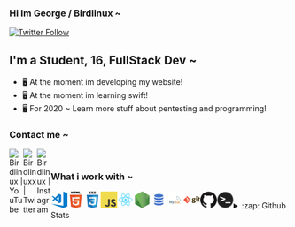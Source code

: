 ### Hi Im George / Birdlinux ~
[![Twitter Follow](https://img.shields.io/twitter/follow/Birdlinuxx?color=1DA1F2&logo=twitter&style=for-the-badge)](https://twitter.com/intent/follow?original_referer=https%3A%2F%2Fgithub.com%2FBirdlinuxxr&screen_name=codeBirdLinuxx)

## I'm a Student, 16, FullStack Dev ~

- 🖥️ At the moment im developing my website!
- 🖥️ At the moment im learning swift!
- 🖥️ For 2020 ~ Learn more stuff about pentesting and programming!


### Contact me ~

[<img align="left" alt="Birdlinux | YouTube" width="25px" src="https://cdn.jsdelivr.net/npm/simple-icons@v3/icons/youtube.svg" />][youtube]
[<img align="left" alt="Birdlinuxx | Twitter" width="25px" src="https://cdn.jsdelivr.net/npm/simple-icons@v3/icons/twitter.svg" />][twitter]
[<img align="left" alt="Birdlinux | Instagram" width="25px" src="https://cdn.jsdelivr.net/npm/simple-icons@v3/icons/instagram.svg" />][instagram]

<br />

### What i work with ~
<img align="left" alt="Visual Studio Code" width="30px" src="https://raw.githubusercontent.com/github/explore/80688e429a7d4ef2fca1e82350fe8e3517d3494d/topics/visual-studio-code/visual-studio-code.png" />
<img align="left" alt="HTML5" width="30px" src="https://raw.githubusercontent.com/github/explore/80688e429a7d4ef2fca1e82350fe8e3517d3494d/topics/html/html.png" />
<img align="left" alt="CSS3" width="30px" src="https://raw.githubusercontent.com/github/explore/80688e429a7d4ef2fca1e82350fe8e3517d3494d/topics/css/css.png" />
<img align="left" alt="JavaScript" width="30px" src="https://raw.githubusercontent.com/github/explore/80688e429a7d4ef2fca1e82350fe8e3517d3494d/topics/javascript/javascript.png" />
<img align="left" alt="React" width="30px" src="https://raw.githubusercontent.com/github/explore/80688e429a7d4ef2fca1e82350fe8e3517d3494d/topics/react/react.png" />
<img align="left" alt="Node.js" width="30px" src="https://raw.githubusercontent.com/github/explore/80688e429a7d4ef2fca1e82350fe8e3517d3494d/topics/nodejs/nodejs.png" />
<img align="left" alt="SQL" width="30px" src="https://raw.githubusercontent.com/github/explore/80688e429a7d4ef2fca1e82350fe8e3517d3494d/topics/sql/sql.png" />
<img align="left" alt="MySQL" width="30px" src="https://raw.githubusercontent.com/github/explore/80688e429a7d4ef2fca1e82350fe8e3517d3494d/topics/mysql/mysql.png" />
<img align="left" alt="Git" width="30px" src="https://raw.githubusercontent.com/github/explore/80688e429a7d4ef2fca1e82350fe8e3517d3494d/topics/git/git.png" />
<img align="left" alt="GitHub" width="30px" src="https://raw.githubusercontent.com/github/explore/78df643247d429f6cc873026c0622819ad797942/topics/github/github.png" />
<img align="left" alt="Terminal" width="30px" src="https://raw.githubusercontent.com/github/explore/80688e429a7d4ef2fca1e82350fe8e3517d3494d/topics/terminal/terminal.png" />

<br />

<details>
  <summary>:zap: Github Stats</summary>

  <img align="left" alt="Birdlinux's Github Stats" src="https://github-readme-stats.codestackr.vercel.app/api?username=Birdlinuxx&show_icons=true&hide_border=true" />

</details>

[twitter]: https://twitter.com/Birdlinuxx
[youtube]: https://youtube.com/Birdlinux
[instagram]: https://instagram.com/Birdlinux
[WhatsApp]: https://instagram.com/in/Birdlinux
